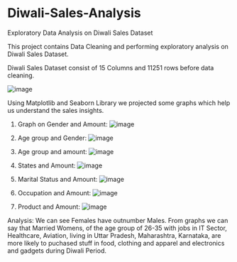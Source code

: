 # Diwali-Sales-Analysis
Exploratory Data Analysis on Diwali Sales Dataset

This project contains Data Cleaning and performing exploratory analysis on Diwali Sales Dataset.

Diwali Sales Dataset consist of 15 Columns and 11251 rows before data cleaning.

![image](https://github.com/jahnvidave04/Diwali-Sales-Analysis/assets/126203211/c9e9cd1e-11f5-412a-b640-d14d50d5a2c3)

Using Matplotlib and Seaborn Library we projected some graphs which help us understand the sales insights.

1) Graph on Gender and Amount:
   ![image](https://github.com/jahnvidave04/Diwali-Sales-Analysis/assets/126203211/6037bea9-4f52-4278-8514-5c7bbd575b6e)

2) Age group and Gender:
![image](https://github.com/jahnvidave04/Diwali-Sales-Analysis/assets/126203211/1803916f-130e-41cb-aa7c-1698b57a509c)

3) Age group and amount:
![image](https://github.com/jahnvidave04/Diwali-Sales-Analysis/assets/126203211/46a7a6a1-2391-470c-a883-e8efbe6989d0)

4) States and Amount:
![image](https://github.com/jahnvidave04/Diwali-Sales-Analysis/assets/126203211/4a47c5a1-db57-47dc-981e-6c3f39792154)

5) Marital Status and Amount:
![image](https://github.com/jahnvidave04/Diwali-Sales-Analysis/assets/126203211/946bdeb8-59bc-495c-86df-6151997e4bdf)

6) Occupation and Amount:
![image](https://github.com/jahnvidave04/Diwali-Sales-Analysis/assets/126203211/517d6b9b-8a28-45e9-83d6-3b95c57998d8)

7) Product and Amount:
![image](https://github.com/jahnvidave04/Diwali-Sales-Analysis/assets/126203211/5b981106-eb47-4dd6-afbf-8efbf1c9be69)

Analysis:
We can see Females have outnumber Males. From graphs we can say that Married Womens, of the age group of 26-35 with jobs in IT Sector, Healthcare, Aviation, living in Uttar Pradesh, Maharashtra, Karnataka, are more likely to puchased stuff in food, clothing and apparel and electronics and gadgets during Diwali Period.




